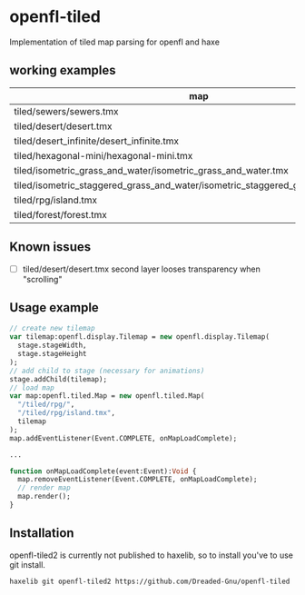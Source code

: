 # openfl-tiled

Implementation of tiled map parsing for openfl and haxe

## working examples

| map                                                                               |  state    |
|-----------------------------------------------------------------------------------|:---------:|
| tiled/sewers/sewers.tmx                                                           |  &check;  |
| tiled/desert/desert.tmx                                                           |  &check;  |
| tiled/desert_infinite/desert_infinite.tmx                                         |  &check;  |
| tiled/hexagonal-mini/hexagonal-mini.tmx                                           |  &check;  |
| tiled/isometric_grass_and_water/isometric_grass_and_water.tmx                     |  &check;  |
| tiled/isometric_staggered_grass_and_water/isometric_staggered_grass_and_water.tmx |  &check;  |
| tiled/rpg/island.tmx                                                              |  &check;  |
| tiled/forest/forest.tmx                                                           |  &check;  |

## Known issues

- [ ] tiled/desert/desert.tmx second layer looses transparency when "scrolling"

## Usage example

```haxe
// create new tilemap
var tilemap:openfl.display.Tilemap = new openfl.display.Tilemap(
  stage.stageWidth,
  stage.stageHeight
);
// add child to stage (necessary for animations)
stage.addChild(tilemap);
// load map
var map:openfl.tiled.Map = new openfl.tiled.Map(
  "/tiled/rpg/",
  "/tiled/rpg/island.tmx",
  tilemap
);
map.addEventListener(Event.COMPLETE, onMapLoadComplete);

...

function onMapLoadComplete(event:Event):Void {
  map.removeEventListener(Event.COMPLETE, onMapLoadComplete);
  // render map
  map.render();
}
```

## Installation

openfl-tiled2 is currently not published to haxelib, so to install you've to use git install.

```bash
haxelib git openfl-tiled2 https://github.com/Dreaded-Gnu/openfl-tiled
```
